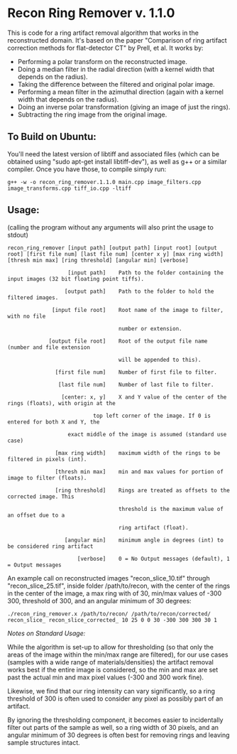 Recon Ring Remover v. 1.1.0
======================================

This is code for a ring artifact removal algorithm that
works in the reconstructed domain.  It's based
on the paper "Comparison of ring artifact correction
methods for flat-detector CT" by Prell, et al. It works by:

* Performing a polar transform on the reconstructed image.
* Doing a median filter in the radial direction (with a 
kernel width that depends on the radius).
* Taking the difference between the filtered and original 
polar image.
* Performing a mean filter in the azimuthal direction 
(again with a kernel width that depends on the radius).
* Doing an inverse polar transformation (giving an image
of just the rings).
* Subtracting the ring image from the original image.

To Build on Ubuntu:
---------------------

You'll need the latest version of libtiff and associated files (which can be obtained using "sudo apt-get install libtiff-dev"), as well as g++ or a similar compiler.  Once you have those, to compile simply run:

    g++ -w -o recon_ring_remover.1.1.0 main.cpp image_filters.cpp image_transforms.cpp tiff_io.cpp -ltiff

Usage:
---------------

(calling the program without any arguments will also print the usage to stdout)

    recon_ring_remover [input path] [output path] [input root] [output root] [first file num] [last file num] [center x y] [max ring width] [thresh min max] [ring threshold] [angular min] [verbose]

                       [input path]    Path to the folder containing the input images (32 bit floating point tiffs).

                      [output path]    Path to the folder to hold the filtered images.

                  [input file root]    Root name of the image to filter, with no file

                                       number or extension.

                 [output file root]    Root of the output file name (number and file extension

                                       will be appended to this).

                   [first file num]    Number of first file to filter.

                    [last file num]    Number of last file to filter.

                     [center: x, y]    X and Y value of the center of the rings (floats), with origin at the
		     
		     	               top left corner of the image. If 0 is entered for both X and Y, the
				       
				       exact middle of the image is assumed (standard use case)

                   [max ring width]    maximum width of the rings to be filtered in pixels (int).

                   [thresh min max]    min and max values for portion of image to filter (floats).

                   [ring threshold]    Rings are treated as offsets to the corrected image. This

                                       threshold is the maximum value of an offset due to a

                                       ring artifact (float).

                      [angular min]    minimum angle in degrees (int) to be considered ring artifact

                          [verbose]    0 = No Output messages (default), 1 = Output messages

An example call on reconstructed images "recon_slice_10.tif" through "recon_slice_25.tif", inside folder /path/to/recon, with the center of the rings in the center of the image, a max ring with of 30, min/max values of -300 300, threshold of 300, and an angular minimum of 30 degrees:

    ./recon_ring_remover.x /path/to/recon/ /path/to/recon/corrected/ recon_slice_ recon_slice_corrected_ 10 25 0 0 30 -300 300 300 30 1

*Notes on Standard Usage:*

While the algorithm is set-up to allow for thresholding (so that only the areas of the image within the min/max range are filtered), for our use cases (samples with a wide range of materials/densities) the artifact removal works best if the entire image is considered, so the min and max are set past the actual min and max pixel values (-300 and 300 work fine).

Likewise, we find that our ring intensity can vary significantly, so a ring threshold of 300 is often used to consider any pixel as possibly part of an artifact.

By ignoring the thresholding component, it becomes easier to incidentally filter out parts of the sample as well, so a ring width of 30 pixels, and an angular minimum of 30 degrees is often best for removing rings and leaving sample structures intact.



